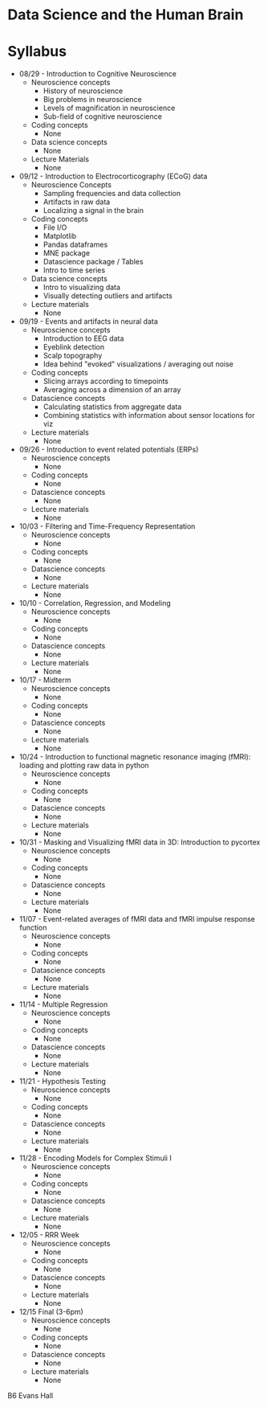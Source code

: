 # Data Science and the Human Brain

# Syllabus
* 08/29 - Introduction to Cognitive Neuroscience
  * Neuroscience concepts
    * History of neuroscience
    * Big problems in neuroscience
    * Levels of magnification in neuroscience
    * Sub-field of cognitive neuroscience
  * Coding concepts
    * None
  * Data science concepts
    * None
  * Lecture Materials
    * None
* 09/12 - Introduction to Electrocorticography (ECoG) data
  * Neuroscience Concepts
    * Sampling frequencies and data collection
    * Artifacts in raw data
    * Localizing a signal in the brain
  * Coding concepts
    * File I/O
    * Matplotlib
    * Pandas dataframes
    * MNE package
    * Datascience package / Tables
    * Intro to time series
  * Data science concepts
    * Intro to visualizing data
    * Visually detecting outliers and artifacts
  * Lecture materials
    * None
* 09/19 - Events and artifacts in neural data
  * Neuroscience concepts
    * Introduction to EEG data
    * Eyeblink detection
    * Scalp topography
    * Idea behind "evoked" visualizations / averaging out noise
  * Coding concepts
    * Slicing arrays according to timepoints
    * Averaging across a dimension of an array
  * Datascience concepts
    * Calculating statistics from aggregate data
    * Combining statistics with information about sensor locations for viz 
  * Lecture materials
    * None
* 09/26 - Introduction to event related potentials (ERPs)
  * Neuroscience concepts
    * None
  * Coding concepts
    * None
  * Datascience concepts
    * None
  * Lecture materials
    * None
* 10/03 - Filtering and Time-Frequency Representation
  * Neuroscience concepts
    * None
  * Coding concepts
    * None
  * Datascience concepts
    * None
  * Lecture materials
    * None
* 10/10 - Correlation, Regression, and Modeling
  * Neuroscience concepts
    * None
  * Coding concepts
    * None
  * Datascience concepts
    * None
  * Lecture materials
    * None
* 10/17 - Midterm 
  * Neuroscience concepts
    * None
  * Coding concepts
    * None
  * Datascience concepts
    * None
  * Lecture materials
    * None
* 10/24 - Introduction to functional magnetic resonance imaging (fMRI): loading and plotting raw data in python
  * Neuroscience concepts
    * None
  * Coding concepts
    * None
  * Datascience concepts
    * None
  * Lecture materials
    * None
* 10/31 - Masking and Visualizing fMRI data in 3D: Introduction to pycortex
  * Neuroscience concepts
    * None
  * Coding concepts
    * None
  * Datascience concepts
    * None
  * Lecture materials
    * None
* 11/07  - Event-related averages of fMRI data and fMRI impulse response function
  * Neuroscience concepts
    * None
  * Coding concepts
    * None
  * Datascience concepts
    * None
  * Lecture materials
    * None
* 11/14 - Multiple Regression
  * Neuroscience concepts
    * None
  * Coding concepts
    * None
  * Datascience concepts
    * None
  * Lecture materials
    * None
* 11/21 - Hypothesis Testing
  * Neuroscience concepts
    * None
  * Coding concepts
    * None
  * Datascience concepts
    * None
  * Lecture materials
    * None
* 11/28 - Encoding Models for Complex Stimuli I
  * Neuroscience concepts
    * None
  * Coding concepts
    * None
  * Datascience concepts
    * None
  * Lecture materials
    * None
* 12/05  - RRR Week    
  * Neuroscience concepts
    * None
  * Coding concepts
    * None
  * Datascience concepts
    * None
  * Lecture materials
    * None
* 12/15 Final (3-6pm)
  * Neuroscience concepts
    * None
  * Coding concepts
    * None
  * Datascience concepts
    * None
  * Lecture materials
    * None   

B6 Evans Hall